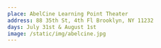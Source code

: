 ```yaml
---
place: AbelCine Learning Point Theater
address: 88 35th St, 4th Fl Brooklyn, NY 11232
days: July 31st & August 1st
image: /static/img/abelcine.jpg
---
```

